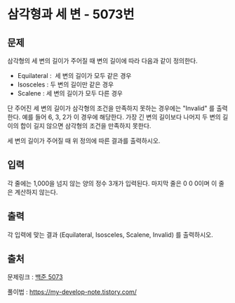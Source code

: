 <h1>삼각형과 세 변 - 5073번</h1>

<h2>문제</h2>

삼각형의 세 변의 길이가 주어질 때 변의 길이에 따라 다음과 같이 정의한다.

<ul>

<li>Equilateral :  세 변의 길이가 모두 같은 경우</li>

<li>Isosceles : 두 변의 길이만 같은 경우</li>

<li>Scalene : 세 변의 길이가 모두 다른 경우</li>

</ul>

단 주어진 세 변의 길이가 삼각형의 조건을 만족하지 못하는 경우에는 "Invalid" 를 출력한다. 예를 들어 6, 3, 2가 이 경우에 해당한다. 가장 긴 변의 길이보다 나머지 두 변의 길이의 합이 길지 않으면 삼각형의 조건을 만족하지 못한다.

세 변의 길이가 주어질 때 위 정의에 따른 결과를 출력하시오.

<h2>입력</h2>

각 줄에는 1,000을 넘지 않는 양의 정수 3개가 입력된다. 마지막 줄은 0 0 0이며 이 줄은 계산하지 않는다.

<h2>출력</h2>

각 입력에 맞는 결과 (Equilateral, Isosceles, Scalene, Invalid) 를 출력하시오.

<h2>출처</h2>

문제링크 : [백준 5073](https://www.acmicpc.net/problem/5073)

풀이법 : https://my-develop-note.tistory.com/